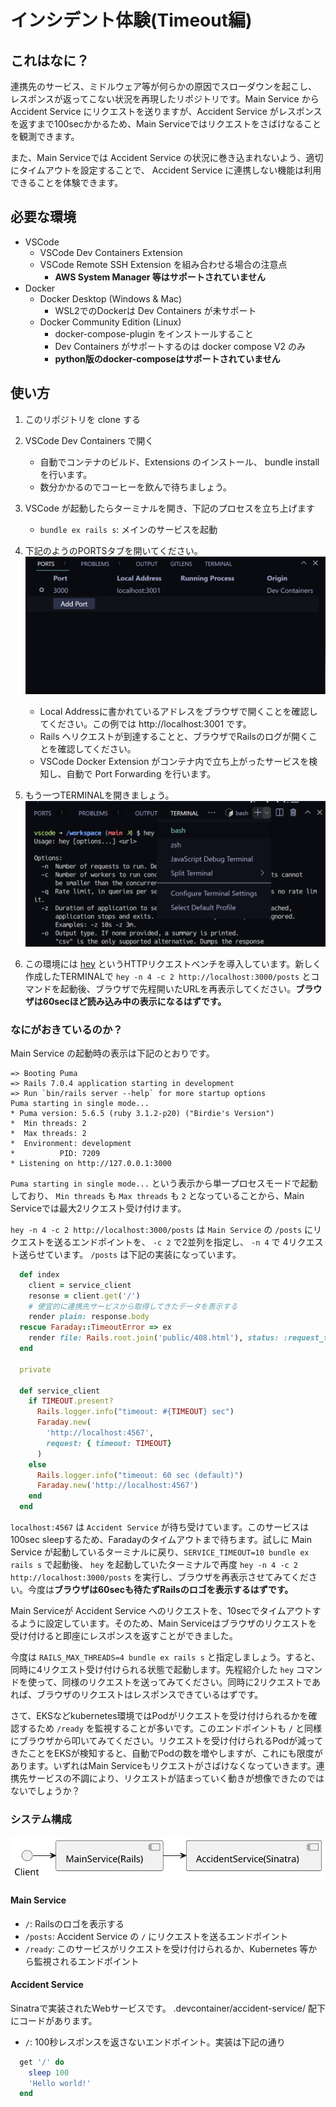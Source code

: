 # インシデント体験(Timeout編)

## これはなに？

連携先のサービス、ミドルウェア等が何らかの原因でスローダウンを起こし、
レスポンスが返ってこない状況を再現したリポジトリです。Main Service から Accident Service にリクエストを送りますが、Accident Service がレスポンスを返すまで100secかかるため、Main Serviceではリクエストをさばけなることを観測できます。

また、Main Serviceでは Accident Service の状況に巻き込まれないよう、適切にタイムアウトを設定することで、 Accident Service に連携しない機能は利用できることを体験できます。

## 必要な環境

- VSCode
  - VSCode Dev Containers Extension
  - VSCode Remote SSH Extension を組み合わせる場合の注意点
    - **AWS System Manager 等はサポートされていません**
- Docker
  - Docker Desktop (Windows & Mac)
    - WSL2でのDockerは Dev Containers が未サポート
  - Docker Community Edition (Linux)
    - docker-compose-plugin をインストールすること
    - Dev Containers がサポートするのは docker compose V2 のみ
    - **python版のdocker-composeはサポートされていません**

## 使い方

1. このリポジトリを clone する
2. VSCode Dev Containers で開く
    - 自動でコンテナのビルド、Extensions のインストール、 bundle install を行います。
    - 数分かかるのでコーヒーを飲んで待ちましょう。
3. VSCode が起動したらターミナルを開き、下記のプロセスを立ち上げます
    - `bundle ex rails s`: メインのサービスを起動
4. 下記のようのPORTSタブを開いてください。
    ![PORTS Tab](/docs/images/port.png)
    - Local Addressに書かれているアドレスをブラウザで開くことを確認してください。この例では http://localhost:3001 です。
    - Rails へリクエストが到達することと、ブラウザでRailsのログが開くことを確認してください。
    - VSCode Docker Extension がコンテナ内で立ち上がったサービスを検知し、自動で Port Forwarding を行います。
5. もう一つTERMINALを開きましょう。
    ![TERMINAL Tab](/docs/images/terminal.png)

6. この環境には [hey](https://github.com/rakyll/hey) というHTTPリクエストベンチを導入しています。新しく作成したTERMINALで `hey -n 4 -c 2 http://localhost:3000/posts` とコマンドを起動後、ブラウザで先程開いたURLを再表示してください。**ブラウザは60secほど読み込み中の表示になるはずです。**

### なにがおきているのか？

Main Service の起動時の表示は下記のとおりです。

```shell
=> Booting Puma
=> Rails 7.0.4 application starting in development 
=> Run `bin/rails server --help` for more startup options
Puma starting in single mode...
* Puma version: 5.6.5 (ruby 3.1.2-p20) ("Birdie's Version")
*  Min threads: 2
*  Max threads: 2
*  Environment: development
*          PID: 7209
* Listening on http://127.0.0.1:3000
```

`Puma starting in single mode...` という表示から単一プロセスモードで起動しており、 `Min threads` も `Max threads` も `2` となっていることから、Main Serviceでは最大2リクエスト受け付けます。

`hey -n 4 -c 2 http://localhost:3000/posts` は `Main Service` の `/posts` にリクエストを送るエンドポイントを、 `-c 2` で2並列を指定し、 `-n 4` で 4リクエスト送らせています。 `/posts` は下記の実装になっています。

```ruby
  def index
    client = service_client
    resonse = client.get('/')
    # 便宜的に連携先サービスから取得してきたデータを表示する
    render plain: response.body
  rescue Faraday::TimeoutError => ex
    render file: Rails.root.join('public/408.html'), status: :request_timeout
  end

  private 

  def service_client
    if TIMEOUT.present?
      Rails.logger.info("timeout: #{TIMEOUT} sec")
      Faraday.new(
        'http://localhost:4567',
        request: { timeout: TIMEOUT}
      )
    else
      Rails.logger.info("timeout: 60 sec (default)")
      Faraday.new('http://localhost:4567')
    end
  end
```

`localhost:4567` は `Accident Service` が待ち受けています。このサービスは100sec sleepするため、Faradayのタイムアウトまで待ちます。試しに Main Service が起動しているターミナルに戻り、`SERVICE_TIMEOUT=10 bundle ex rails s` で起動後、 `hey` を起動していたターミナルで再度 `hey -n 4 -c 2 http://localhost:3000/posts` を実行し、ブラウザを再表示させてみてください。今度は**ブラウザは60secも待たずRailsのロゴを表示するはずです。**

Main Serviceが Accident Service へのリクエストを、10secでタイムアウトするように設定しています。そのため、Main Serviceはブラウザのリクエストを受け付けると即座にレスポンスを返すことができました。

今度は `RAILS_MAX_THREADS=4 bundle ex rails s` と指定しましょう。すると、同時に4リクエスト受け付けられる状態で起動します。先程紹介した `hey` コマンドを使って、同様のリクエストを送ってみてください。同時に2リクエストであれば、ブラウザのリクエストはレスポンスできているはずです。


さて、EKSなどkubernetes環境ではPodがリクエストを受け付けられるかを確認するため `/ready` を監視することが多いです。このエンドポイントも `/` と同様にブラウザから叩いてみてください。リクエストを受け付けられるPodが減ってきたことをEKSが検知すると、自動でPodの数を増やしますが、これにも限度があります。いずれはMain Serviceもリクエストがさばけなくなっていきます。連携先サービスの不調により、リクエストが詰まっていく動きが想像できたのではないでしょうか？

### システム構成

![System Digram](/docs/puml/incident-drill-timeout.svg)

#### Main Service

- `/`: Railsのロゴを表示する
- `/posts`: Accident Service の `/` にリクエストを送るエンドポイント
- `/ready`: このサービスがリクエストを受け付けられるか、Kubernetes 等から監視されるエンドポイント

#### Accident Service

Sinatraで実装されたWebサービスです。 .devcontainer/accident-service/ 配下にコードがあります。

- `/`: 100秒レスポンスを返さないエンドポイント。実装は下記の通り

```ruby
  get '/' do
    sleep 100
    'Hello world!'
  end
```